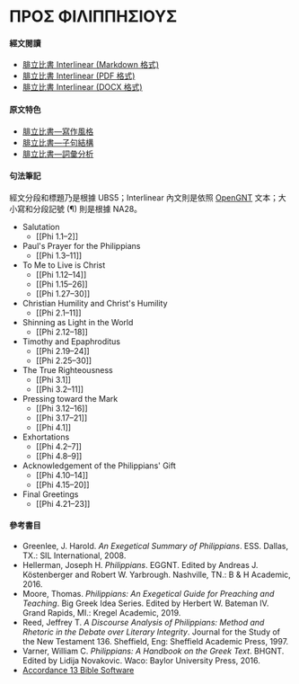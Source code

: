 # ΠΡΟΣ ΦΙΛΙΠΠΗΣΙΟΥΣ

#### 經文閱讀
- [腓立比書 Interlinear (Markdown 格式)](Philippians-Interlinear.md)
- [腓立比書 Interlinear (PDF 格式)](Philippians-Interlinear.pdf)
- [腓立比書 Interlinear (DOCX 格式)](Philippians-Interlinear.docx)


#### 原文特色
- [腓立比書—寫作風格](Philippians-Style.md)  
- [腓立比書—子句結構](Philippians-Clause.md)  
- [腓立比書—詞彙分析](Philippians-Vocabulary.md)  

#### 句法筆記
經文分段和標題乃是根據 UBS5；Interlinear 內文則是依照 [OpenGNT](https://github.com/eliranwong/OpenGNT) 文本；大小寫和分段記號 (¶) 則是根據 NA28。

- Salutation
	- [[Phi 1.1–2]]
- Paul's Prayer for the Philippians
	- [[Phi 1.3–11]]
- To Me to Live is Christ
	- [[Phi 1.12–14]]
	- [[Phi 1.15–26]]
	- [[Phi 1.27–30]]
- Christian Humility and Christ's Humility
	- [[Phi 2.1–11]]
- Shinning as Light in the World
	- [[Phi 2.12–18]]
- Timothy and Epaphroditus
	- [[Phi 2.19–24]]
	- [[Phi 2.25–30]]
- The True Righteousness
	- [[Phi 3.1]]
	- [[Phi 3.2–11]]
- Pressing toward the Mark
	- [[Phi 3.12–16]]
	- [[Phi 3.17–21]]
	- [[Phi 4.1]]
- Exhortations
	- [[Phi 4.2–7]]
	- [[Phi 4.8–9]]
- Acknowledgement of the Philippians' Gift
	- [[Phi 4.10–14]]
	- [[Phi 4.15–20]]
- Final Greetings
	- [[Phi 4.21–23]]


#### 參考書目
- Greenlee, J. Harold. _An Exegetical Summary of Philippians_. ESS. Dallas, TX.: SIL International, 2008.
- Hellerman, Joseph H. _Philippians_. EGGNT. Edited by Andreas J. Köstenberger and Robert W. Yarbrough. Nashville, TN.: B & H Academic, 2016.
- Moore, Thomas. _Philippians: An Exegetical Guide for Preaching and Teaching_. Big Greek Idea Series. Edited by Herbert W. Bateman IV. Grand Rapids, MI.: Kregel Academic, 2019.
- Reed, Jeffrey T. _A Discourse Analysis of Philippians: Method and Rhetoric in the Debate over Literary Integrity_. Journal for the Study of the New Testament 136. Sheffield, Eng: Sheffield Academic Press, 1997.
- Varner, William C. _Philippians: A Handbook on the Greek Text_. BHGNT. Edited by Lidija Novakovic. Waco: Baylor University Press, 2016.
- [Accordance 13 Bible Software](https://www.accordancebible.com/)